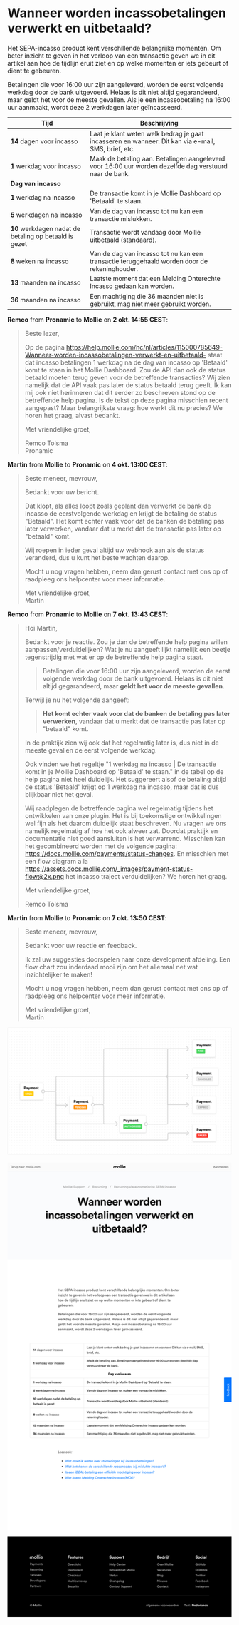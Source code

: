 # Wanneer worden incassobetalingen verwerkt en uitbetaald?

Het SEPA-incasso product kent verschillende belangrijke momenten. Om beter inzicht te geven in het verloop van een transactie geven we in dit artikel aan hoe de tijdlijn eruit ziet en op welke momenten er iets gebeurt of dient te gebeuren.

Betalingen die voor 16:00 uur zijn aangeleverd, worden de eerst volgende werkdag door de bank uitgevoerd. Helaas is dit niet altijd gegarandeerd, maar geldt het voor de meeste gevallen. Als je een incassobetaling na 16:00 uur aanmaakt, wordt deze 2 werkdagen later geïncasseerd.

| Tijd                                                   | Beschrijving                                                                                            |
| ------------------------------------------------------ | ------------------------------------------------------------------------------------------------------- |
| **14** dagen voor incasso                              | Laat je klant weten welk bedrag je gaat incasseren en wanneer. Dit kan via e-mail, SMS, brief, etc.     |
| **1** werkdag voor incasso                             | Maak de betaling aan. Betalingen aangeleverd voor 16:00 uur worden dezelfde dag verstuurd naar de bank. |
| **Dag van incasso**                                                                                                                                              |
| **1** werkdag na incasso                               | De transactie komt in je Mollie Dashboard op 'Betaald' te staan.                                        |
| **5** werkdagen na incasso                             | Van de dag van incasso tot nu kan een transactie mislukken.                                             |
| **10** werkdagen nadat de betaling op betaald is gezet | Transactie wordt vandaag door Mollie uitbetaald (standaard).                                            |
| **8** weken na incasso                                 | Van de dag van incasso tot nu kan een transactie teruggehaald worden door de rekeninghouder.            |
| **13** maanden na incasso                              | Laatste moment dat een Melding Onterechte Incasso gedaan kan worden.                                    |
| **36** maanden na incasso                              | Een machtiging die 36 maanden niet is gebruikt, mag niet meer gebruikt worden.                          |

**Remco** from **Pronamic** to **Mollie** on **2 okt. 14:55 CEST**:

> Beste lezer,
> 
> Op de pagina https://help.mollie.com/hc/nl/articles/115000785649-Wanneer-worden-incassobetalingen-verwerkt-en-uitbetaald- staat dat incasso betalingen 1 werkdag na de dag van incasso op 'Betaald' komt te staan in het Mollie Dashboard. Zou de API dan ook de status betaald moeten terug geven voor de betreffende transacties? Wij zien namelijk dat de API vaak pas later de status betaald terug geeft. Ik kan mij ook niet herinneren dat dit eerder zo beschreven stond op de betreffende help pagina. Is de tekst op deze pagina misschien recent aangepast? Maar belangrijkste vraag: hoe werkt dit nu precies? We horen het graag, alvast bedankt.
> 
> Met vriendelijke groet,
> 
> Remco Tolsma  
> Pronamic

**Martin** from **Mollie** to **Pronamic** on **4 okt. 13:00 CEST**:

> Beste meneer, mevrouw,
> 
> Bedankt voor uw bericht.
> 
> Dat klopt, als alles loopt zoals geplant dan verwerkt de bank de incasso de eerstvolgende werkdag en krijgt de betaling de status "Betaald". Het komt echter vaak voor dat de banken de betaling pas later verwerken, vandaar dat u merkt dat de transactie pas later op "betaald" komt.
> 
> Wij roepen in ieder geval altijd uw webhook aan als de status veranderd, dus u kunt het beste wachten daarop.
> 
> Mocht u nog vragen hebben, neem dan gerust contact met ons op of raadpleeg ons helpcenter voor meer informatie.
> 
> Met vriendelijke groet,  
> Martin

**Remco** from **Pronamic** to **Mollie** on **7 okt. 13:43 CEST**:

> Hoi Martin,
> 
> Bedankt voor je reactie. Zou je dan de betreffende help pagina willen aanpassen/verduidelijken? Wat je nu aangeeft lijkt namelijk een beetje tegenstrijdig met wat er op de betreffende help pagina staat.
> 
> > Betalingen die voor 16:00 uur zijn aangeleverd, worden de eerst volgende werkdag door de bank uitgevoerd. Helaas is dit niet altijd gegarandeerd, maar **geldt het voor de meeste gevallen**.
> 
> Terwijl je nu het volgende aangeeft:
> 
> > **Het komt echter vaak voor dat de banken de betaling pas later verwerken**, vandaar dat u merkt dat de transactie pas later op "betaald" komt.
> 
> In de praktijk zien wij ook dat het regelmatig later is, dus niet in de meeste gevallen de eerst volgende werkdag.
> 
> Ook vinden we het regeltje "1 werkdag na incasso | De transactie komt in je Mollie Dashboard op 'Betaald' te staan." in de tabel op de help pagina niet heel duidelijk. Het suggereert alsof de betaling altijd de status 'Betaald' krijgt op 1 werkdag na incasso, maar dat is dus blijkbaar niet het geval.
> 
> Wij raadplegen de betreffende pagina wel regelmatig tijdens het ontwikkelen van onze plugin. Het is bij toekomstige ontwikkelingen wel fijn als het daarom duidelijk staat beschreven. Nu vragen we ons namelijk regelmatig af hoe het ook alweer zat. Doordat praktijk en documentatie niet goed aansluiten is het verwarrend. Misschien kan het gecombineerd worden met de volgende pagina: https://docs.mollie.com/payments/status-changes. En misschien met een flow diagram a la https://assets.docs.mollie.com/_images/payment-status-flow@2x.png het incasso traject verduidelijken? We horen het graag.
> 
> Met vriendelijke groet,
> 
> Remco Tolsma

**Martin** from **Mollie** to **Pronamic** on **7 okt. 13:50 CEST**:

> Beste meneer, mevrouw,
> 
> Bedankt voor uw reactie en feedback.
> 
> Ik zal uw suggesties doorspelen naar onze development afdeling. Een flow chart zou inderdaad mooi zijn om het allemaal net wat inzichtelijker te maken!
> 
> Mocht u nog vragen hebben, neem dan gerust contact met ons op of raadpleeg ons helpcenter voor meer informatie.
> 
> Met vriendelijke groet,  
> Martin

![Mollie - Payment status flow](payment-status-flow@2x.png)

![Mollie - Wanneer worden incassobetalingen verwerkt en uitbetaald?](Wanneer-worden-incassobetalingen-verwerkt-en-uitbetaald.png)
